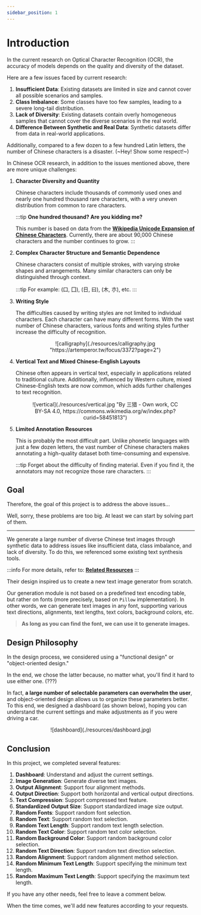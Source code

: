 ```yaml
---
sidebar_position: 1
---
```


# Introduction

In the current research on Optical Character Recognition (OCR), the accuracy of models depends on the quality and diversity of the dataset.

Here are a few issues faced by current research:

1. **Insufficient Data**: Existing datasets are limited in size and cannot cover all possible scenarios and samples.
2. **Class Imbalance**: Some classes have too few samples, leading to a severe long-tail distribution.
3. **Lack of Diversity**: Existing datasets contain overly homogeneous samples that cannot cover the diverse scenarios in the real world.
4. **Difference Between Synthetic and Real Data**: Synthetic datasets differ from data in real-world applications.

Additionally, compared to a few dozen to a few hundred Latin letters, the number of Chinese characters is a disaster. (~Hey! Show some respect!~)

In Chinese OCR research, in addition to the issues mentioned above, there are more unique challenges:

1. **Character Diversity and Quantity**

   Chinese characters include thousands of commonly used ones and nearly one hundred thousand rare characters, with a very uneven distribution from common to rare characters.

   :::tip
   **One hundred thousand? Are you kidding me?**

   This number is based on data from the [**Wikipedia Unicode Expansion of Chinese Characters**](https://zh.wikipedia.org/zh-tw/Wikipedia:Unicode%E6%89%A9%E5%B1%95%E6%B1%89%E5%AD%97). Currently, there are about 90,000 Chinese characters and the number continues to grow.
   :::

2. **Complex Character Structure and Semantic Dependence**

   Chinese characters consist of multiple strokes, with varying stroke shapes and arrangements. Many similar characters can only be distinguished through context.

   :::tip
   For example: (口, 囗), (日, 曰), (木, 朩), etc.
   :::

3. **Writing Style**

   The difficulties caused by writing styles are not limited to individual characters. Each character can have many different forms. With the vast number of Chinese characters, various fonts and writing styles further increase the difficulty of recognition.

    <div align="center">
    <figure style={{"width": "70%"}}>
    ![calligraphy](./resources/calligraphy.jpg "https://artemperor.tw/focus/3372?page=2")
    </figure>
    </div>

4. **Vertical Text and Mixed Chinese-English Layouts**

   Chinese often appears in vertical text, especially in applications related to traditional culture. Additionally, influenced by Western culture, mixed Chinese-English texts are now common, which adds further challenges to text recognition.

    <div align="center">
    <figure style={{"width": "70%"}}>
    ![vertical](./resources/vertical.jpg "By 三猎 - Own work, CC BY-SA 4.0, https://commons.wikimedia.org/w/index.php?curid=58451813")
    </figure>
    </div>

5. **Limited Annotation Resources**

   This is probably the most difficult part. Unlike phonetic languages with just a few dozen letters, the vast number of Chinese characters makes annotating a high-quality dataset both time-consuming and expensive.

   :::tip
   Forget about the difficulty of finding material. Even if you find it, the annotators may not recognize those rare characters.
   :::

## Goal

Therefore, the goal of this project is to address the above issues...

Well, sorry, these problems are too big. At least we can start by solving part of them.

---

We generate a large number of diverse Chinese text images through synthetic data to address issues like insufficient data, class imbalance, and lack of diversity. To do this, we referenced some existing text synthesis tools.

:::info
For more details, refer to: [**Related Resources**](./tools)
:::

Their design inspired us to create a new text image generator from scratch.

Our generation module is not based on a predefined text encoding table, but rather on fonts (more precisely, based on `Pillow` implementation). In other words, we can generate text images in any font, supporting various text directions, alignments, text lengths, text colors, background colors, etc.

> **As long as you can find the font, we can use it to generate images.**

## Design Philosophy

In the design process, we considered using a "functional design" or "object-oriented design."

In the end, we chose the latter because, no matter what, you'll find it hard to use either one. (???)

In fact, **a large number of selectable parameters can overwhelm the user**, and object-oriented design allows us to organize these parameters better. To this end, we designed a dashboard (as shown below), hoping you can understand the current settings and make adjustments as if you were driving a car.

<div align="center">
<figure style={{"width": "90%"}}>
![dashboard](./resources/dashboard.jpg)
</figure>
</div>

## Conclusion

In this project, we completed several features:

1. **Dashboard**: Understand and adjust the current settings.
2. **Image Generation**: Generate diverse text images.
3. **Output Alignment**: Support four alignment methods.
4. **Output Direction**: Support both horizontal and vertical output directions.
5. **Text Compression**: Support compressed text feature.
6. **Standardized Output Size**: Support standardized image size output.
7. **Random Fonts**: Support random font selection.
8. **Random Text**: Support random text selection.
9. **Random Text Length**: Support random text length selection.
10. **Random Text Color**: Support random text color selection.
11. **Random Background Color**: Support random background color selection.
12. **Random Text Direction**: Support random text direction selection.
13. **Random Alignment**: Support random alignment method selection.
14. **Random Minimum Text Length**: Support specifying the minimum text length.
15. **Random Maximum Text Length**: Support specifying the maximum text length.

If you have any other needs, feel free to leave a comment below.

When the time comes, we'll add new features according to your requests.
